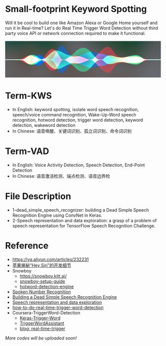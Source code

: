# Small-footprint Keyword Spotting
Will it be cool to build one like Amazon Alexa or Google Home yourself and run it in Real-time? Let's do Real Time Trigger Word Detection without third party voice API or network connection required to make it functional.<br><br>
![](/hey.png)

# Term-KWS
* In English: keyword spotting, isolate word speech recognition, speech/voice command recognition, Wake-Up-Word speech recognition, hotword detection, trigger word detection, keyword detection, wakeword detection
* In Chinese: 语音唤醒、关键词识别、孤立词识别、命令词识别

# Term-VAD
* In English: Voice Activity Detection, Speech Detection, End-Point Detection
* In Chinese: 语音激活检测、端点检测、语音边界检

# File Description
* 1-dead_simple_speech_recognizer: building a Dead Simple Speech Recognition Engine using ConvNet in Keras.
* 2-Speech representation and data exploration: a grasp of a problem of speech representation for TensorFlow Speech Recognition Challenge.


# Reference
* https://yq.aliyun.com/articles/232231
* [苹果揭秘“Hey Siri”的开发细节](https://www.leiphone.com/news/201710/IO3uxgYZyHt0AcPI.html)
* Snowboy
  * https://snowboy.kitt.ai/
  * [snowboy-setup-guide](http://blog.csdn.net/b735098742/article/details/78445981)
  * [hotword-detection-engine](https://www.wandianshenme.com/play/smart-speaker-hotword-detection-engine-snowboy-setup-guide/)
* [Spoken Number Recognition](https://github.com/RichardLiuLiu/Spoken_Number_Recognition)
* [Building a Dead Simple Speech Recognition Engine](https://blog.manash.me/building-a-dead-simple-word-recognition-engine-using-convnet-in-keras-25e72c19c12b)
* [Speech representation and data exploration](https://www.kaggle.com/davids1992/speech-representation-and-data-exploration)
* [how-to-do-real-time-trigger-word-detection](https://hackernoon.com/how-to-do-real-time-trigger-word-detection-with-keras-b8a56ab106b7)
* Coursera-TriggerWord-Detection
  * [Keras-Trigger-Word](https://github.com/Tony607/Keras-Trigger-Word)
  * [TriggerWordAssistant](https://github.com/susantabiswas/TriggerWordAssistant)
  * [blog: real-time-trigger](https://www.dlology.com/blog/how-to-do-real-time-trigger-word-detection-with-keras/)


*More codes will be uploaded soon!*
